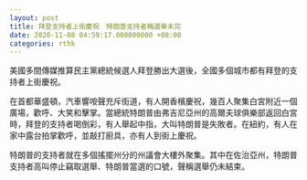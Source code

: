 ```yaml
---
layout: post
title: 拜登支持者上街慶祝　特朗普支持者稱選舉未完
date: 2020-11-08 04:59:17.000000000 +08:00
categories: rthk
---
```


美國多間傳媒推算民主黨總統候選人拜登勝出大選後，全國多個城市都有拜登的支持者上街慶祝。

在首都華盛頓，汽車響咹聲充斥街道，有人開香檳慶祝，幾百人聚集白宮附近一個廣場，歡呼、大笑和擊掌。當總統特朗普由弗吉尼亞州的高爾夫球俱樂部返回白宮時，拜登的支持者喝倒彩，有人舉起中指，大叫特朗普是失敗者。在紐約，有人在家中露台拍掌歡呼，並敲打廚具，亦有人到街上慶祝。

特朗普的支持者就在多個搖擺州分的州議會大樓外聚集。其中在佐治亞州，特朗普支持者高叫停止竊取選舉、特朗普當選的口號，聲稱選舉仍未結束。
